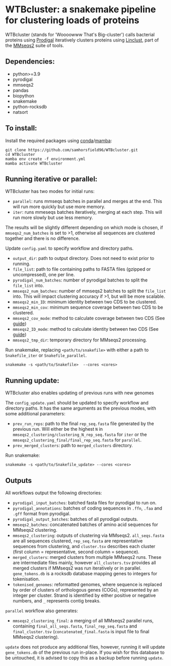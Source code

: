 # WTBcluster: a snakemake pipeline for clustering loads of proteins

WTBcluster (stands for 'Woooowww That's Big-cluster') calls bacterial proteins using [Prodigal](https://bmcbioinformatics.biomedcentral.com/articles/10.1186/1471-2105-11-119) iteratively clusters proteins using [Linclust](https://www.nature.com/articles/s41467-018-04964-5), part of the [MMseqs2](https://www.nature.com/articles/nbt.3988) suite of tools.

## Dependencies:

* python>=3.9
* pyrodigal
* mmseqs2
* pandas
* biopython
* snakemake
* python-rocksdb
* natsort

## To install:

Install the required packages using [conda](https://conda.io/projects/conda/en/latest/user-guide/install/index.html)/[mamba](https://github.com/mamba-org/mamba):

```
git clone https://github.com/samhorsfield96/WTBcluster.git
cd WTBcluster
mamba env create -f environment.yml
mamba activate WTBcluster
```

## Running iterative or parallel:

WTBcluster has two modes for initial runs: 
- `parallel`: runs mmseqs batches in parallel and merges at the end. This will run more quickly but use more memory.
- `iter`: runs mmeseqs batches iteratively, merging at each step. This will run more slowly but use less memory.

The results will be slightly different depending on which mode is chosen, if `mmseqs2_num_batches` is set to >1, otherwise all sequences are clustered together and there is no difference.

Update `config.yaml` to specify workflow and directory paths.
- `output_dir`: path to output directory. Does not need to exist prior to running.
- `file_list`: path to file containing paths to FASTA files (gzipped or uncompressed), one per line.
- `pyrodigal_num_batches`: number of pyrodigal batches to split the `file_list` into.
- `mmseqs2_num_batches`: number of mmseqs2 batches to split the `file_list` into. This will impact clustering accuracy if >1, but will be more scalable.
- `mmseqs2_min_ID`: minimum identity between two CDS to be clustered.
- `mmseqs2_min_cov`: minimum sequence coverage between two CDS to be clustered.
- `mmseqs2_cov_mode`: method to calculate coverage between two CDS (See [guide](https://mmseqs.com/latest/userguide.pdf))
- `mmseqs2_ID_mode`: method to calculate identity between two CDS (See [guide](https://mmseqs.com/latest/userguide.pdf))
- `mmseqs2_tmp_dir`: temporary directory for MMseqs2 processing.


Run snakemake, replacing `<path/to/snakefile>` with either a path to `Snakefile_iter` or `Snakefile_parallel`.

```
snakemake -s <path/to/Snakefile>  --cores <cores>
```

## Running update:

WTBcluster also enables updating of previous runs with new genomes

The `config_update.yaml` should be updated to specify workflow and directory paths. It has the same arguments as the previous modes, with some additional parameters:
- `prev_run_reps`: path to the final `rep_seq.fasta` file generated by the previous run. Will either be the highest `N` in `mmseqs2_clustering/clustering_N_rep_seq.fasta` for `iter` or the `mmseqs2_clustering_final/final_rep_seq.fasta` for `parallel`.
- `prev_merged_clusters`: path to `merged_clusters` directory.

Run snakemake:

```
snakemake -s <path/to/Snakefile_update> --cores <cores>
```

## Outputs

All workflows output the following directories:
- `pyrodigal_input_batches`: batched fasta files for pyrodigal to run on.
- `pyrodigal_annotations`: batches of coding sequences in `.ffn`, `.faa` and `.gff` format from pyrodigal.
- `pyrodigal_output_batches`: batches of all pyrodigal outputs.
- `mmseqs2_batches`: concatenated batches of amino acid sequences for MMseqs2 clustering.
- `mmseqs2_clustering`: outputs of clustering via MMseqs2. `all_seqs.fasta` are all sequences clustered, `rep_seq.fasta` are representative sequences from clustering, and `cluster.tsv` describes each cluster (first column = representative, second column = sequence).
- `merged_clusters`: merged clusters from multiple MMseqs2 runs. These are intermediate files mainly, however `all_clusters.tsv` provides all merged clusters if MMseqs2 was run iteratively or in parallel. `gene_tokens.db` is a rocksdb database mapping genes to integers for tokenisation.
- `tokenised_genomes`: reformatted genomes, where sequence is replaced by order of clusters of orthologous genes (COGs), represented by an integer per cluster. Strand is identified by either positive or negative numbers, and `_` represents contig breaks.

`parallel` workflow also generates:
- `mmseqs2_clustering_final`: a merging of all MMseqs2 parallel runs, containing `final_all_seqs.fasta`, `final_rep_seq.fasta` and `final_cluster.tsv` (`concatenated_final.fasta` is input file to final MMseqs2 clustering).

`update` does not produce any additional files, however, running it will update `gene_tokens.db` of the previous run in-place. If you wish for this database to be untouched, it is advised to copy this as a backup before running `update`.